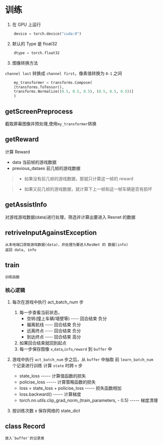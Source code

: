 # 训练

1.  在 GPU 上运行

```py
    device = torch.device("cuda:0")
```

2.  默认的 Type 是 float32

```py
    dtype = torch.float32
```

3.  图像转换方法

`channel last` 转换成 `channel first`，像素值转换为 `0-1` 之间

```py
    my_transformer = transforms.Compose(
    [transforms.ToTensor(),
    transforms.Normalize((0.5, 0.5, 0.5), (0.5, 0.5, 0.5))]
    )
```

## getScreenPreprocess

截取屏幕图像并预处理,使用`my_transformer`转换

## getReward

计算 Reward

- data 当前帧的游戏数据
- previous_dataes 前几帧的游戏数据

> - 如果没有前几帧的游戏数据，那就只计算这一帧的 reward

> - 如果又前几帧的游戏数据，就计算下上一帧和这一帧车辆是否有损坏

## getAssistInfo

对游戏游戏数据(data)进行处理，筛选并计算出要进入 Resnet 的数据

## retriveInputAgainstException

    从本地端口获取游戏数据(data)，并处理为要进入ResNet 的 数据(info)
    返回 data, info

## train

    训练函数

### 核心逻辑

1.  每次在游戏中执行 act_batch_num 步

    1.  每一步查看当前状态，
        - 空转(撞上车辆/墙壁等) ---- 回合结束 负分
        - 偏离航线 ---- 回合结束 负分
        - 远离终点 ---- 回合结束 负分
        - 到达终点 ---- 回合结束 高分
    2.  如果回合结束就回到起点
    3.  每一步保存图像 `x`,`data`,`info`,`reward` 到 `buffer` 中

1.  游戏中执行 `act_batch_num` 步之后，从 `buffer` 中抽取 前 `learn_batch_num` 个记录进行训练
    计算 `state` 时跨 `n` 步

    - state_loss ----- 计算值函数的损失
    - policise_loss ----- 计算策略函数的损失
    - loss = state_loss + policise_loss ----- 损失函数相加
    - loss.backward() ----- 计算梯度
    - torch.nn.utils.clip_grad_norm\_(train_parameters, - 0.5) ----- 梯度清理

1.  按训练次数 x 保存网络的 state_dict

## class Record

    放入`buffer`的记录类
